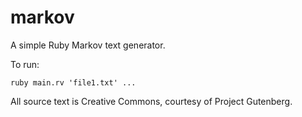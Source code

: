 # markov

A simple Ruby Markov text generator.

To run:
```
ruby main.rv 'file1.txt' ...
```

All source text is Creative Commons, courtesy of Project Gutenberg.
